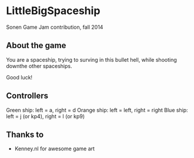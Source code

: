 LittleBigSpaceship
==================

Sonen Game Jam contribution, fall 2014

## About the game
You are a spaceship, trying to surving in this bullet hell, while shooting downthe other spaceships.

Good luck!

## Controllers
Green ship: left = a, right = d
Orange ship: left = left, right = right
Blue ship: left = j (or kp4), right = l (or kp9)

## Thanks to
* Kenney.nl for awesome game art
